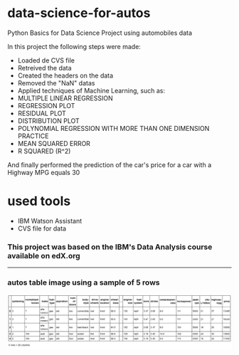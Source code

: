 # data-science-for-autos
Python Basics for Data Science Project using automobiles data

In this project the following steps were made:

- Loaded de CVS file
- Retreived the data
- Created the headers on the data
- Removed the "NaN" datas
- Applied techniques of Machine Learning, such as:
- MULTIPLE LINEAR REGRESSION 
- REGRESSION PLOT 
- RESIDUAL PLOT 
- DISTRIBUTION PLOT
- POLYNOMIAL REGRESSION WITH MORE THAN ONE DIMENSION PRACTICE
- MEAN SQUARED ERROR
- R SQUARED (R^2)

And finally performed the prediction of the car's price for a car with a Highway MPG equals 30

# used tools

- IBM Watson Assistant
- CVS file for data 

### This project was based on the IBM's Data Analysis course available on edX.org

---

### autos table image using a sample of 5 rows

![AUTOS_TABLE](https://github.com/pctmoraes/data-science-for-autos/blob/main/autos-table.png)
